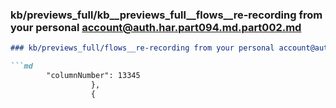 ### kb/previews_full/kb__previews_full__flows__re-recording from your personal account@auth.har.part094.md.part002.md

```md
### kb/previews_full/flows__re-recording from your personal account@auth.har.part094.md (part 002)

```md
        "columnNumber": 13345
                  },
                  {
       
```

```

```
